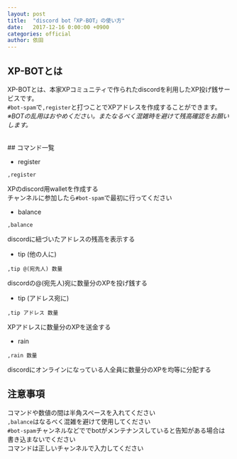 ```yaml
---
layout: post
title:  "discord bot「XP-BOT」の使い方"
date:   2017-12-16 0:00:00 +0900
categories: official
author: 依田
---
```

## XP-BOTとは
XP-BOTとは、本家XPコミュニティで作られたdiscordを利用したXP投げ銭サービスです。  
`#bot-spam`で`,register`と打つことでXPアドレスを作成することができます。  
*※BOTの乱用はおやめください。またなるべく混雑時を避けて残高確認をお願いします。*

<br>
## コマンド一覧

- register
```
,register
```
XPのdiscord用walletを作成する  
チャンネルに参加したら`#bot-spam`で最初に行ってください

- balance
```
,balance
```
discordに紐づいたアドレスの残高を表示する

- tip (他の人に)
```
,tip @(宛先人) 数量
```
discordの@(宛先人)宛に数量分のXPを投げ銭する

- tip (アドレス宛に)
```
,tip アドレス 数量
```
XPアドレスに数量分のXPを送金する

- rain
```
,rain 数量
```
discordにオンラインになっている人全員に数量分のXPを均等に分配する  

## 注意事項
コマンドや数値の間は半角スペースを入れてください  
`,balance`はなるべく混雑を避けて使用してください  
`#bot-spam`チャンネルなどででbotがメンテナンスしていると告知がある場合は書き込まないでください  
コマンドは正しいチャンネルで入力してください  
